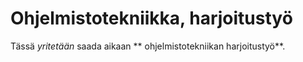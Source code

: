 # Ohjelmistotekniikka, harjoitustyö

Tässä *yritetään* saada aikaan ** ohjelmistotekniikan harjoitustyö**.
